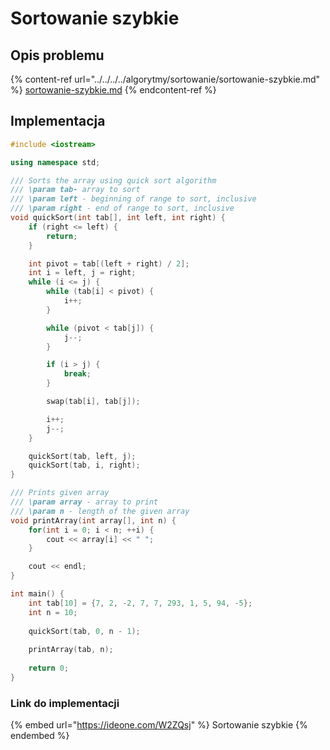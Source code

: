 # Sortowanie szybkie

## Opis problemu

{% content-ref url="../../../../algorytmy/sortowanie/sortowanie-szybkie.md" %}
[sortowanie-szybkie.md](../../../../algorytmy/sortowanie/sortowanie-szybkie.md)
{% endcontent-ref %}

## Implementacja

```cpp
#include <iostream>

using namespace std;

/// Sorts the array using quick sort algorithm
/// \param tab- array to sort
/// \param left - beginning of range to sort, inclusive
/// \param right - end of range to sort, inclusive
void quickSort(int tab[], int left, int right) {
    if (right <= left) {
        return;
    }

    int pivot = tab[(left + right) / 2];
    int i = left, j = right;
    while (i <= j) {
        while (tab[i] < pivot) {
            i++;
        }

        while (pivot < tab[j]) {
            j--;
        }

        if (i > j) {
            break;
        }

        swap(tab[i], tab[j]);

        i++;
        j--;
    }

    quickSort(tab, left, j);
    quickSort(tab, i, right);
}

/// Prints given array
/// \param array - array to print
/// \param n - length of the given array
void printArray(int array[], int n) {
    for(int i = 0; i < n; ++i) {
        cout << array[i] << " ";
    }

    cout << endl;
}

int main() {
    int tab[10] = {7, 2, -2, 7, 7, 293, 1, 5, 94, -5};
    int n = 10;
    
    quickSort(tab, 0, n - 1);
     
    printArray(tab, n);
    
    return 0;
}
```

### Link do implementacji

{% embed url="https://ideone.com/W2ZQsj" %}
Sortowanie szybkie
{% endembed %}